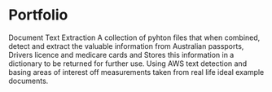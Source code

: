 # Portfolio
Document Text Extraction
A collection of pyhton files that when combined, detect and extract the valuable information from Australian passports, Drivers licence and medicare cards and Stores this information in a dictionary to be returned for further use. 
Using AWS text detection and basing areas of interest off measurements taken from real life ideal example documents.

